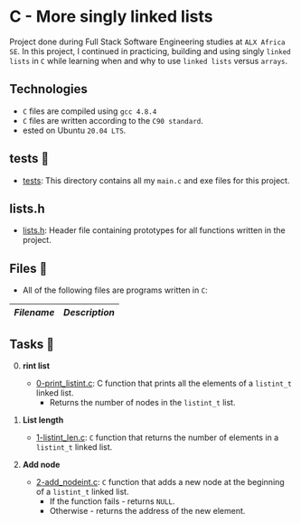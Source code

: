 # C - More singly linked lists

Project done during Full Stack Software Engineering studies at `ALX Africa SE`. In this project, I continued in practicing, building and using singly `linked lists` in `C` while learning when and why to use `linked lists` versus `arrays`.

## Technologies
- `C` files are compiled using `gcc 4.8.4`
- `C` files are written according to the `C90 standard`.
- ested on Ubuntu `20.04 LTS`.


## tests 📁
- [tests](./tests): This directory contains all my `main.c` and exe files for this project.

## lists.h
- [lists.h](./lists.h): Header file containing prototypes for all functions written in the project.


## Files 📃
* All of the following files are programs written in `C`:


_Filename_ | _Description_
-----------|--------------

## Tasks 🛅

0. **rint list**
    * [0-print_listint.c](./0-print_listint.c): C function that prints all the elements of a `listint_t` linked list.
        - Returns the number of nodes in the `listint_t` list.

1. **List length**
    * [1-listint_len.c](./1-listint_len.c): `C` function that returns the number of elements in a `listint_t` linked list.

2. **Add node**
    * [2-add_nodeint.c](./2-add_nodeint.c): `C` function that adds a new node at the beginning of a `listint_t` linked list.
        - If the function fails - returns `NULL`.
        - Otherwise - returns the address of the new element.
